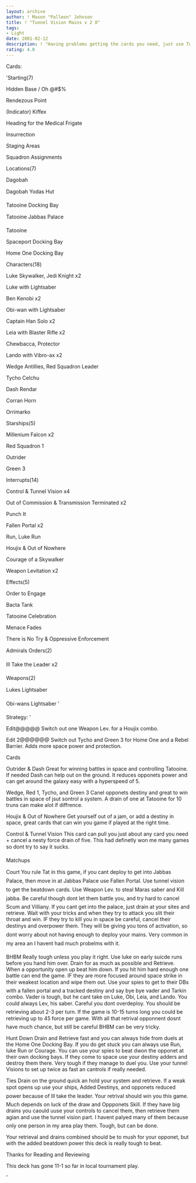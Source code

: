 ```yaml
---
layout: archive
author: ! Mason "Palleon" Johnson
title: ! "Tunnel Vision Mains v 2 0"
tags:
- Light
date: 2001-02-12
description: ! "Having problems getting the cards you need, just use Tunnel Vision and all your problmes are solved."
rating: 4.0
---
```

Cards: 

'Starting(7) 


Hidden Base / Oh @#$% 

Rendezous Point 

(Indicator) Kiffex 

Heading for the Medical Frigate 

Insurrection 

Staging Areas 

Squadron Assignments 


Locations(7) 

Dagobah 

Dagobah Yodas Hut 

Tatooine Docking Bay 

Tatooine Jabbas Palace 

Tatooine 

Spaceport Docking Bay 

Home One Docking Bay 


Characters(18) 

Luke Skywalker, Jedi Knight x2 

Luke with Lightsaber 

Ben Kenobi x2 

Obi-wan with Lightsaber 

Captain Han Solo x2 

Leia with Blaster Rifle x2 

Chewbacca, Protector 

Lando with Vibro-ax x2 

Wedge Antillies, Red Squadron Leader 

Tycho Celchu 

Dash Rendar 

Corran Horn 

Orrimarko 


Starships(5) 

Millenium Falcon x2 

Red Squadron 1 

Outrider 

Green 3 


Interrupts(14) 

Control & Tunnel Vision x4 

Out of Commission & Transmission Terminated x2 

Punch It 

Fallen Portal x2 

Run, Luke Run 

Houjix & Out of Nowhere 

Courage of a Skywalker 

Weapon Levitation x2 


Effects(5) 

Order to Engage 

Bacta Tank 

Tatooine Celebration 

Menace Fades 

There is No Try & Oppressive Enforcement 


Admirals Orders(2) 

Ill Take the Leader x2 


Weapons(2) 

Lukes Lightsaber 

Obi-wans Lightsaber   '

Strategy: '

Edit@@@@@ Switch out one Weapon Lev. for a Houjix combo. 


Edit 2@@@@@@ Switch out Tycho and Green 3 for Home One and a Rebel Barrier. Adds more space power and protection.


Cards 


Outrider & Dash Great for winning battles in space and controlling Tatooine. If needed Dash can help out on the ground. It reduces opponets power and can get around the galaxy easy with a hyperspeed of 5. 


Wedge, Red 1, Tycho, and Green 3 Canel opponets destiny and great to win battles in space of jsut sontrol a system. A drain of one at Tatooine for 10 truns can make alot if diffrence. 


Houjix & Out of Nowhere Get yourself out of a jam, or add a destiny in space, great cards that can win you game if played at the right time. 


Control & Tunnel Vision This card can pull you just about any card you need + cancel a nesty force drain of five. This had definetly won me many games so dont try to say it sucks. 


Matchups 


Court You rule Tat in this game, if you cant deploy to get into Jabbas Palace, then move in at Jabbas Palace use Fallen Portal. Use tunnel vision to get the beatdown cards. Use Weapon Lev. to steal Maras saber and Kill jabba. Be careful though dont let them battle you, and try hard to cancel Scum and Villiany. If you cant get into the palace, just drain at your sites and retrieve. Wait with your tricks and when they try to attack you slit their throat and win. IF they try to kill you in space be careful, cancel their destinys and overpower them. They will be giving you tons of activation, so dont worry about not having enough to deploy your mains. Very common in my area an I havent had much probelms with it. 


BHBM Really tough unless you play it right. Use luke on early suicde runs before you hand him over. Drain for as much as possible and Retrieve. When a opportunity open up beat him down. If you hit him hard enough one battle can end the game. IF they are more focused around space strike in their weakest location and wipe them out. Use your spies to get to their DBs with a fallen portal and a tracked destiny and say bye bye vader and Tarkin combo. Vader is tough, but he cant take on Luke, Obi, Leia, and Lando. You could always Lev, his saber. Careful you dont overdeploy. You should be retrieving about 2-3 per turn. If the game is 10-15 turns long you could be retrieving up to 45 force per game. With all that retrival opponnent dosnt have much chance, but still be careful BHBM can be very tricky. 


Hunt Down Drain and Retrieve fast and you can always hide from duels at the Home One Docking Bay. If you do get stuck you can always use Run, luke Run or Courage. You can use your spies to beat dwon the opponet at their own docking bays. If they come to space use your destiny adders and destroy them there. Very tough if they manage to duel you. Use your tunnel Visions to set up twice as fast an cantrols if really needed. 


Ties Drain on the ground quick an hold your system and retrieve. If a weak spot opens up use your ships, Added Destinys, and opponets reduced power because of Ill take the leader. Your retrival should win you this game. Much depends on luck of the draw and Oppponets Skill. If they have big drains you caould uuse your controls to cancel them, then retrieve them agian and use the tunnel vision part. I havent palyed many of them because only one person in my area play them. Tough, but can be done. 


Your retrieval and drains combined should be to mush for your opponet, but with the added beatdown power this deck is really tough to beat. 


Thanks for Reading and Reviewing 


This deck has gone 11-1 so far in local tournament play. 


'